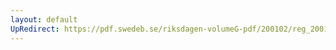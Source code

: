 ```yaml
---
layout: default
UpRedirect: https://pdf.swedeb.se/riksdagen-volumeG-pdf/200102/reg_200102/reg_200102_0456.pdf
---
```

